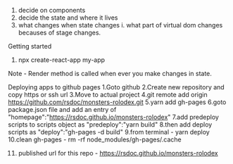 1. decide on components
2. decide the state and where it lives
3. what changes when state changes
   i. what part of virtual dom changes becauses of stage changes.

Getting started

1. npx create-react-app my-app

Note - Render method is called when ever you make changes in state.

Deploying apps to github pages
1.Goto github
2.Create new repository and copy https or ssh url
3.Move to actual project
4.git remote add origin https://github.com/rsdoc/monsters-rolodex.git
5.yarn add gh-pages
6.goto package.json file and add an entry of "homepage":"https://rsdoc.github.io/monsters-rolodex"
7.add predeploy scripts to scripts object as "predeploy":"yarn build"
8.then add deploy scripts as "deploy":"gh-pages -d build"
9.from terminal - yarn deploy
10.clean gh-pages - rm -rf node_modules/gh-pages/.cache

11. published url for this repo - https://rsdoc.github.io/monsters-rolodex
